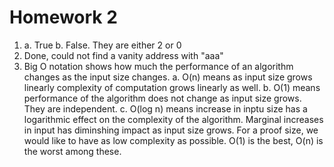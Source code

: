 # Homework 2

1. a. True
   b. False. They are either 2 or 0
2. Done, could not find a vanity address with "aaa"
3. Big O notation shows how much the performance of an algorithm changes as the input size changes.
   a. O(n) means as input size grows linearly complexity of computation grows linearly as well.
   b. O(1) means performance of the algorithm does not change as input size grows. They are independent.
   c. O(log n) means increase in inptu size has a logarithmic effect on the complexity of the algorithm. Marginal increases in input has diminshing impact as input size grows.
For a proof size, we would like to have as low complexity as possible. O(1) is the best, O(n) is the worst among these.
